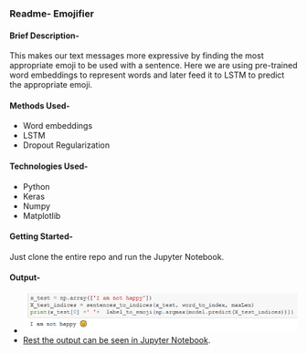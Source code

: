 ### Readme- Emojifier

#### Brief Description-
This makes our text messages more expressive by finding the most appropriate emoji to be used with a sentence. Here we are using pre-trained word embeddings to represent words and later feed it to LSTM to predict the appropriate emoji. 

#### Methods Used-
- Word embeddings
- LSTM
- Dropout Regularization

#### Technologies Used-
- Python
- Keras
- Numpy
- Matplotlib

#### Getting Started-
Just clone the entire repo and run the Jupyter Notebook.

#### Output-
- ![sample_output](sample_output.png)
- [Rest the output can be seen in Jupyter Notebook](https://github.com/gadia-aayush/Emojifier/blob/master/emojify.ipynb).
